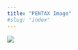 ```yaml
---
title: "PENTAX Image"
#slug: "index"
---
```


[![](/wp-content/2011/12/82-300x225.jpg)](/wp-content/2011/12/82.jpg)